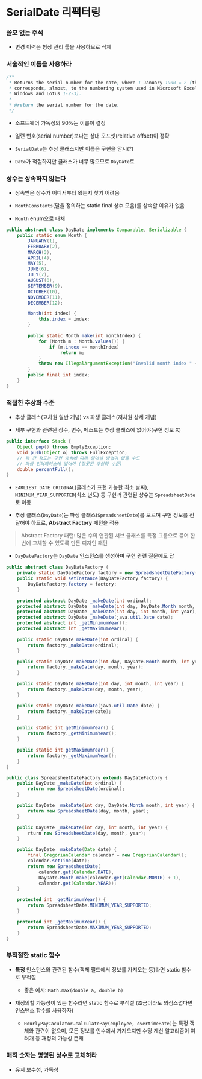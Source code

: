 # SerialDate 리팩터링

### 쓸모 없는 주석

- 변경 이력은 형상 관리 툴을 사용하므로 삭제

### 서술적인 이름을 사용하라

```java
/**
 * Returns the serial number for the date, where 1 January 1900 = 2 (this
 * corresponds, almost, to the numbering system used in Microsoft Excel for
 * Windows and Lotus 1-2-3).
 *
 * @return the serial number for the date.
 */
```

- 소프트웨어 가독성의 90%는 이름이 결정

- 일련 번호(serial number)보다는 상대 오프셋(relative offset)이 정확

- ```SerialDate```는 추상 클래스지만 이름은 구현을 암시(?)

- ```Date```가 적절하지만 클래스가 너무 많으므로 ```DayDate```로


### 상수는 상속하지 않는다

- 상속받은 상수가 어디서부터 왔는지 찾기 어려움

- ```MonthConstants```(달을 정의하는 static final 상수 모음)를 상속할 이유가 없음

- ```Month``` enum으로 대채

```java
public abstract class DayDate implements Comparable, Serializable {
    public static enum Month {
        JANUARY(1),
        FEBRUARY(2),
        MARCH(3),
        APRIL(4),
        MAY(5),
        JUNE(6),
        JULY(7),
        AUGUST(8),
        SEPTEMBER(9),
        OCTOBER(10),
        NOVEMBER(11),
        DECEMBER(12);

        Month(int index) {
            this.index = index;
        }

        public static Month make(int monthIndex) {
            for (Month m : Month.values()) {
                if (m.index == monthIndex)
                    return m;
            }
            throw new IllegalArgumentException("Invalid month index " + monthIndex);
        }
        public final int index;
    }
}
```

### 적절한 추상화 수준

- 추상 클래스(고차원 일반 개념) vs 파생 클래스(저차원 상세 개념)

- 세부 구현과 관련된 상수, 변수, 메소드는 추상 클래스에 없어야(구현 정보 X)

```java
public interface Stack {
    Object pop() throws EmptyException;
    void push(Object o) throws FullException;
    // 꽉 찬 정도는 구현 방식에 따라 알아낼 방법이 없을 수도
    // 파생 인터페이스에 넣어야 (잘못된 추상화 수준)
    double percentFull();
}
```

- ```EARLIEST_DATE_ORIGINAL```(클래스가 표현 가능한 최소 날짜), ```MINIMUM_YEAR_SUPPORTED```(최소 년도) 등 구현과 관련된 상수는 ```SpreadsheetDate```로 이동

- 추상 클래스(```DayDate```)는 파생 클래스(```SpreadsheetDate```)를 모르며 구현 정보를 전달해야 하므로, **Abstract Factory** 패턴을 적용

> Abstract Factory 패턴: 많은 수의 연관된 서브 클래스를 특정 그룹으로 묶어 한번에 교체할 수 있도록 만든 디자인 패턴

- ```DayDateFactory```는 ```DayDate``` 인스턴스를 생성하며 구현 관련 질문에도 답

```java
public abstract class DayDateFactory {
    private static DayDateFactory factory = new SpreadsheetDateFactory();
    public static void setInstance(DayDateFactory factory) {
        DayDateFactory.factory = factory;
    }

    protected abstract DayDate _makeDate(int ordinal);
    protected abstract DayDate _makeDate(int day, DayDate.Month month, int year);
    protected abstract DayDate _makeDate(int day, int month, int year);
    protected abstract DayDate _makeDate(java.util.Date date);
    protected abstract int _getMinimumYear();
    protected abstract int _getMaximumYear();

    public static DayDate makeDate(int ordinal) {
        return factory._makeDate(ordinal);
    }

    public static DayDate makeDate(int day, DayDate.Month month, int year) {
        return factory._makeDate(day, month, year);
    }

    public static DayDate makeDate(int day, int month, int year) {
        return factory._makeDate(day, month, year);
    }

    public static DayDate makeDate(java.util.Date date) {
        return factory._makeDate(date);
    }

    public static int getMinimumYear() {
        return factory._getMinimumYear();
    }

    public static int getMaximumYear() {
        return factory._getMaximumYear();
    }
}
```

```java
public class SpreadsheetDateFactory extends DayDateFactory {
    public DayDate _makeDate(int ordinal) {
        return new SpreadsheetDate(ordinal);
    }

    public DayDate _makeDate(int day, DayDate.Month month, int year) {
        return new SpreadsheetDate(day, month, year);
    }

    public DayDate _makeDate(int day, int month, int year) {
        rturn new SpreadsheetDate(day, month, year);
    }

    public DayDate _makeDate(Date date) {
        final GregorianCalendar calendar = new GregorianCalendar();
        calendar.setTime(date);
        return new SpreadsheetDate(
            calendar.get(Calendar.DATE),
            DayDate.Month.make(calendar.get(Calendar.MONTH) + 1),
            calendar.get(Calendar.YEAR));
    }

    protected int _getMinimumYear() {
        return SpreadsheetDate.MINIMUM_YEAR_SUPPORTED;
    }

    protected int _getMaximumYear() {
        return SpreadsheetDate.MAXIMUM_YEAR_SUPPORTED;
    }
}
```

### 부적절한 static 함수

- **특정** 인스턴스와 관련된 함수(객체 필드에서 정보를 가져오는 등)라면 static 함수로 부적절

  - 좋은 예시: ```Math.max(double a, double b)```

- 재정의할 가능성이 있는 함수라면 static 함수로 부적절 (조금이라도 의심스럽다면 인스턴스 함수를 사용하자)

  - ```HourlyPayCaculator.calculatePay(employee, overtimeRate)```는 특정 객체와 관련이 없으며, 모든 정보를 인수에서 가져오지만 수당 계산 알고리즘이 여러개 등 재정의 가능성 존재
    
### 매직 숫자는 명명된 상수로 교체하라

- 유지 보수성, 가독성
